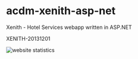 # acdm-xenith-asp-net
Xenith - Hotel Services webapp written in ASP.NET

XENITH-20131201


<img class="statcounter"
src="https://c.statcounter.com/13168261/0/aa4eb36b/1/"
alt="website statistics"
/>
